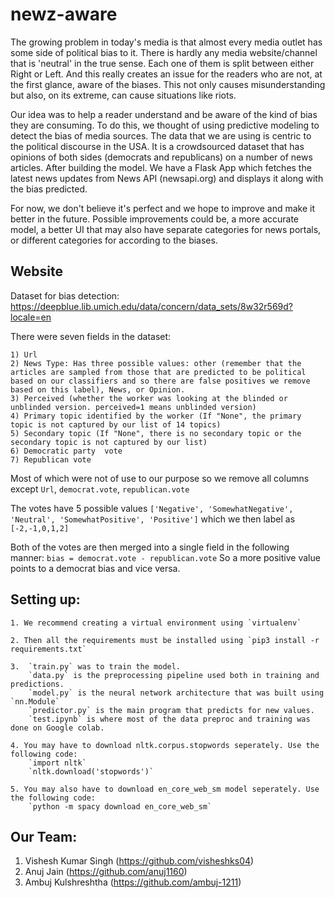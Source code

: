 # newz-aware

The growing problem in today's media is that almost every media outlet has some side of political bias to it. There is hardly any media website/channel that is 'neutral' in the true sense. Each one of them is split between either Right or Left. And this really creates an issue for the readers who are not, at the first glance, aware of the biases. This not only causes misunderstanding but also, on its extreme, can cause situations like riots.

Our idea was to help a reader understand and be aware of the kind of bias they are consuming. To do this, we thought of using predictive modeling to detect the bias of media sources. The data that we are using is centric to the political discourse in the USA. It is a crowdsourced dataset that has opinions of both sides (democrats and republicans) on a number of news articles. After building the model. We have a Flask App which fetches the latest news updates from News API (newsapi.org) and displays it along with the bias predicted.

For now, we don't believe it's perfect and we hope to improve and make it better in the future. Possible improvements could be, a more accurate model, a better UI that may also have separate categories for news portals, or different categories for according to the biases.

## Website

Dataset for bias detection: https://deepblue.lib.umich.edu/data/concern/data_sets/8w32r569d?locale=en

There were seven fields in the dataset:

    1) Url
    2) News Type: Has three possible values: other (remember that the articles are sampled from those that are predicted to be political based on our classifiers and so there are false positives we remove based on this label), News, or Opinion.
    3) Perceived (whether the worker was looking at the blinded or unblinded version. perceived=1 means unblinded version)
    4) Primary topic identified by the worker (If "None", the primary topic is not captured by our list of 14 topics)
    5) Secondary topic (If "None", there is no secondary topic or the secondary topic is not captured by our list)
    6) Democratic party  vote
    7) Republican vote

Most of which were not of use to our purpose so we remove all columns except `Url`, `democrat.vote`, `republican.vote`

The votes have 5 possible values `['Negative', 'SomewhatNegative', 'Neutral', 'SomewhatPositive', 'Positive']` which we then label as `[-2,-1,0,1,2]`

Both of the votes are then merged into a single field in the following manner: `bias = democrat.vote - republican.vote`
So a more positive value points to a democrat bias and vice versa.

## Setting up:

    1. We recommend creating a virtual environment using `virtualenv`

    2. Then all the requirements must be installed using `pip3 install -r requirements.txt`

    3.  `train.py` was to train the model.
        `data.py` is the preprocessing pipeline used both in training and predictions.
        `model.py` is the neural network architecture that was built using `nn.Module`
        `predictor.py` is the main program that predicts for new values.
        `test.ipynb` is where most of the data preproc and training was done on Google colab.

    4. You may have to download nltk.corpus.stopwords seperately. Use the following code:
        `import nltk`
        `nltk.download('stopwords')`

    5. You may also have to download en_core_web_sm model seperately. Use the following code:
        `python -m spacy download en_core_web_sm`

## Our Team:

1. Vishesh Kumar Singh (https://github.com/visheshks04)
2. Anuj Jain (https://github.com/anuj1160)
3. Ambuj Kulshreshtha (https://github.com/ambuj-1211)

